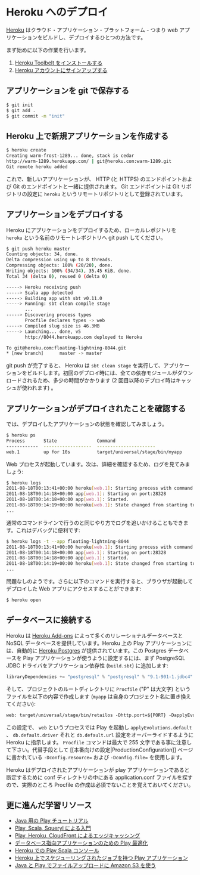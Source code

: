 <!--- Copyright (C) 2009-2013 Typesafe Inc. <http://www.typesafe.com> -->
<!--
# Deploying to Heroku
-->
# Heroku へのデプロイ

<!--
[Heroku](https://www.heroku.com/) is a cloud application platform – a way of building and deploying web apps.
-->
[Heroku](https://www.heroku.com/) はクラウド・アプリケーション・プラットフォーム - つまり web アプリケーションをビルドし、デプロイするひとつの方法です。

<!--
To get started:
-->
まず始めに以下の作業を行います。

<!--
1. [Install the Heroku Toolbelt](https://toolbelt.heroku.com)
2. [Sign up for a Heroku account](https://id.heroku.com/signup)
-->
1. [Heroku Toolbelt をインストールする](https://toolbelt.heroku.com)
2. [Heroku アカウントにサインアップする](https://id.heroku.com/signup)


<!--
## Store your application in git
-->
## アプリケーションを git で保存する

```bash
$ git init
$ git add .
$ git commit -m "init"
```


<!--
## Create a new application on Heroku
-->
## Heroku 上で新規アプリケーションを作成する

```bash
$ heroku create
Creating warm-frost-1289... done, stack is cedar
http://warm-1289.herokuapp.com/ | git@heroku.com:warm-1289.git
Git remote heroku added
```

<!--
This provisions a new application with an HTTP (and HTTPS) endpoint and Git endpoint for your application.  The Git endpoint is set as a new remote named `heroku` in your Git repository's configuration.
-->
これで、新しいアプリケーションが、 HTTP (と HTTPS) のエンドポイントおよび Git のエンドポイントと一緒に提供されます。 Git エンドポイントは Git リポジトリの設定に `heroku` というリモートリポジトリとして登録されています。


<!--
## Deploy your application
-->
## アプリケーションをデプロイする

<!--
To deploy your application on Heroku, just use git to push it into the `heroku` remote repository:
-->
Heroku にアプリケーションをデプロイするため、ローカルレポジトリを `heroku` という名前のリモートレポジトリへ git push してください。

```bash
$ git push heroku master
Counting objects: 34, done.
Delta compression using up to 8 threads.
Compressing objects: 100% (20/20), done.
Writing objects: 100% (34/34), 35.45 KiB, done.
Total 34 (delta 0), reused 0 (delta 0)

-----> Heroku receiving push
-----> Scala app detected
-----> Building app with sbt v0.11.0
-----> Running: sbt clean compile stage
       ...
-----> Discovering process types
       Procfile declares types -> web
-----> Compiled slug size is 46.3MB
-----> Launching... done, v5
       http://8044.herokuapp.com deployed to Heroku

To git@heroku.com:floating-lightning-8044.git
* [new branch]      master -> master
```

<!--
Heroku will run `sbt clean stage` to prepare your application. On the first deployment, all dependencies will be downloaded, which takes a while to complete (but will be cached for future deployments).
-->
git push が完了すると、 Heroku は `sbt clean stage` を実行して、アプリケーションをビルドします。初回のデプロイ時には、全ての依存モジュールがダウンロードされるため、多少の時間がかかります (2 回目以降のデプロイ時はキャッシュが使われます) 。


<!--
## Check that your application has been deployed
-->
## アプリケーションがデプロイされたことを確認する

<!--
Now, let’s check the state of the application’s processes:
-->
では、デプロイしたアプリケーションの状態を確認してみましょう。

```bash
$ heroku ps
Process       State               Command
------------  ------------------  ----------------------
web.1         up for 10s          target/universal/stage/bin/myapp 
```

<!--
The web process is up.  Review the logs for more information:
-->
Web プロセスが起動しています。次は、詳細を確認するため、ログを見てみましょう:

```bash
$ heroku logs
2011-08-18T00:13:41+00:00 heroku[web.1]: Starting process with command `target/universal/stage/bin/myapp`
2011-08-18T00:14:18+00:00 app[web.1]: Starting on port:28328
2011-08-18T00:14:18+00:00 app[web.1]: Started.
2011-08-18T00:14:19+00:00 heroku[web.1]: State changed from starting to up
...
```

<!--
We can also tail the logs in the same manner as we could do at a regular command line.  This is useful for debugging:
-->
通常のコマンドラインで行うのと同じやり方でログを追いかけることもできます。これはデバッグに便利です:
```bash
$ heroku logs -t --app floating-lightning-8044
2011-08-18T00:13:41+00:00 heroku[web.1]: Starting process with command `target/start`
2011-08-18T00:14:18+00:00 app[web.1]: Starting on port:28328
2011-08-18T00:14:18+00:00 app[web.1]: Started.
2011-08-18T00:14:19+00:00 heroku[web.1]: State changed from starting to up
...
```

<!--
Looks good. We can now visit the app by running:
-->
問題なしのようです。さらに以下のコマンドを実行すると、ブラウザが起動してデプロイした Web アプリにアクセスすることができます:

```bash
$ heroku open
```


<!--
## Connecting to a database
-->
## データベースに接続する

<!--
Heroku provides a number of relational and NoSQL databases through [Heroku Add-ons](https://addons.heroku.com).  Play applications on Heroku are automatically provisioned a [Heroku Postgres](https://addons.heroku.com/heroku-postgresql) database.  To configure your Play application to use the Heroku Postgres database, first add the PostgreSQL JDBC driver to your application dependencies (`build.sbt`):
-->
Heroku は [Heroku Add-ons](https://addons.heroku.com) によって多くのリレーショナルデータベースと NoSQL データベースを提供しています。Heroku 上の Play アプリケーションには、自動的に [Heroku Postgres](https://addons.heroku.com/heroku-postgresql) が提供されています。この Postgres データベースを Play アプリケーションが使うように設定するには、まず PostgreSQL JDBC ドライバをアプリケーション依存性 (`build.sbt`) に追加します:

```scala
libraryDependencies += "postgresql" % "postgresql" % "9.1-901-1.jdbc4"
```

<!--
Then create a new file in your project's root directory named `Procfile` (with a capital "P") that contains the following (substituting the `myapp` with your project's name):
-->
そして、プロジェクトのルートディレクトリに `Procfile` ("P" は大文字) というファイルを以下の内容で作成します (`myapp` は自身のプロジェクト名に置き換えてください):

```txt
web: target/universal/stage/bin/retailos -Dhttp.port=${PORT} -DapplyEvolutions.default=true -Ddb.default.driver=org.postgresql.Driver -Ddb.default.url=${DATABASE_URL}
```

<!--
This instructs Heroku that for the process named `web` it will run Play and override the `applyEvolutions.default`, `db.default.driver`, and `db.default.url` configuration parameters.  Note that the `Procfile` command can be maximum 255 characters long.  Alternatively, use the `-Dconfig.resource=` or `-Dconfig.file=` mentioned in [[production configuration|ProductionConfiguration]] page.
-->
この設定で、 `web` というプロセスでは Play を起動し `applyEvolutions.default` 、 `db.default.driver` それと `db.default.url` 設定をオーバーライドするように Heroku に指示します。 `Procfile` コマンドは最大で 255 文字である事に注意して下さい。代替手段として [[本番向けの設定|ProductionConfiguration]] ページに書かれている `-Dconfig.resource=` および `-Dconfig.file=` を使用します。
<!--
Note that the creation of a Procfile is not actually required by Heroku, as Heroku will look in your play application's conf directory for an application.conf file in order to determine that it is a play application.
-->
Heroku はデプロイされたアプリケーションが play アプリケーションであると断定するために conf ディレクトリの中にある application.conf ファイルを探すので、実際のところ Procfile の作成は必須でないことを覚えておいてください。

<!--
## Further learning resources
-->
## 更に進んだ学習リソース

<!--
* [Play Tutorial for Java](https://github.com/jamesward/play2torial/blob/master/JAVA.md)
* [Getting Started with Play, Scala, and Squeryl](http://www.artima.com/articles/play2_scala_squeryl.html)
* [Edge Caching With Play, Heroku, and CloudFront](http://www.jamesward.com/2012/08/08/edge-caching-with-play2-heroku-cloudfront)
* [Optimizing Play for Database-Driven Apps](http://www.jamesward.com/2012/06/25/optimizing-play-2-for-database-driven-apps)
* [Play Scala Console on Heroku](http://www.jamesward.com/2012/06/11/play-2-scala-console-on-heroku)
* [Play App with a Scheduled Job on Heroku](https://github.com/jamesward/play2-scheduled-job-demo)
* [Using Amazon S3 for File Uploads with Java and Play](https://devcenter.heroku.com/articles/using-amazon-s3-for-file-uploads-with-java-and-play-2)
-->
* [Java 用の Play チュートリアル](https://github.com/jamesward/play2torial/blob/master/JAVA.md)
* [Play, Scala, Squeryl による入門](http://www.artima.com/articles/play2_scala_squeryl.html)
* [Play, Heroku, CloudFront によるエッジキャッシング](http://www.jamesward.com/2012/08/08/edge-caching-with-play2-heroku-cloudfront)
* [データベース指向アプリケーションのための Play 最適化](http://www.jamesward.com/2012/06/25/optimizing-play-2-for-database-driven-apps)
* [Heroku での Play Scala コンソール](http://www.jamesward.com/2012/06/11/play-2-scala-console-on-heroku)
* [Heroku 上でスケジューリングされたジョブを持つ Play アプリケーション](https://github.com/jamesward/play2-scheduled-job-demo)
* [Java と Play でファイルアップロードに Amazon S3 を使う](https://devcenter.heroku.com/articles/using-amazon-s3-for-file-uploads-with-java-and-play-2)
